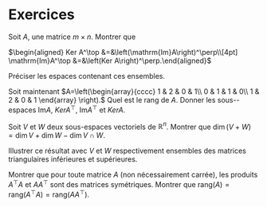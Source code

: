 # Exercices


Soit $A$, une matrice $m\times n$. 
Montrer que 

$\begin{aligned}
Ker A^\top &=&\left(\mathrm{Im}A\right)^\perp\\[4pt]
\mathrm{Im}A^\top &=&\left(Ker A\right)^\perp.\end{aligned}$ 

Préciser
les espaces contenant ces ensembles.

Soit maintenant $A=\left(\begin{array}{cccc}
            1 & 2 & 0 & 1\\
            0 & 1 & 1 & 0\\
            1 & 2 & 0 & 1
        \end{array}
  \right).$ Quel est le rang de $A$. Donner les sous--espaces
$\mathrm{Im}A$, $Ker A^\top$, $\mathrm{Im}A^\top$ et $Ker A$.

Soit $V$ et $W$ deux sous-espaces vectoriels de $\mathbb R^n$. Montrer que
$\dim
(V+W)=\dim V+\dim W-\dim V\cap W.$

Illustrer ce résultat avec $V$ et $W$ respectivement ensembles des
matrices triangulaires inférieures et supérieures.


Montrer que pour toute matrice $A$ (non nécessairement carrée), les
produits $A^\top A$ et $AA^\top$ sont des matrices symétriques. Montrer
que
$\mathrm{rang}(A)=\mathrm{rang}(A^\top A)=\mathrm{rang}(AA^\top ).$

